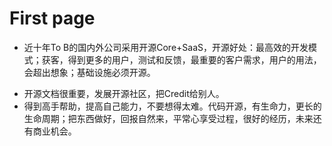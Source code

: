 # First page

* 近十年To B的国内外公司采用开源Core+SaaS，开源好处：最高效的开发模式；获客，得到更多的用户，测试和反馈，最重要的客户需求，用户的用法，会超出想象；基础设施必须开源。

<!--more-->
* 开源文档很重要，发展开源社区，把Credit给别人。
* 得到高手帮助，提高自己能力，不要想得太难。代码开源，有生命力，更长的生命周期；把东西做好，回报自然来，平常心享受过程，很好的经历，未来还有商业机会。


